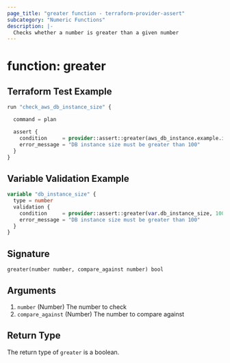 ```yaml
---
page_title: "greater function - terraform-provider-assert"
subcategory: "Numeric Functions"
description: |-
  Checks whether a number is greater than a given number
---
```


# function: greater



## Terraform Test Example

```terraform
run "check_aws_db_instance_size" {

  command = plan

  assert {
    condition     = provider::assert::greater(aws_db_instance.example.instance_class, 100)
    error_message = "DB instance size must be greater than 100"
  }
}
```

## Variable Validation Example

```terraform
variable "db_instance_size" {
  type = number
  validation {
    condition     = provider::assert::greater(var.db_instance_size, 100)
    error_message = "DB instance size must be greater than 100"
  }
}
```

## Signature

<!-- signature generated by tfplugindocs -->
```text
greater(number number, compare_against number) bool
```

## Arguments

<!-- arguments generated by tfplugindocs -->
1. `number` (Number) The number to check
1. `compare_against` (Number) The number to compare against


## Return Type

The return type of `greater` is a boolean.
